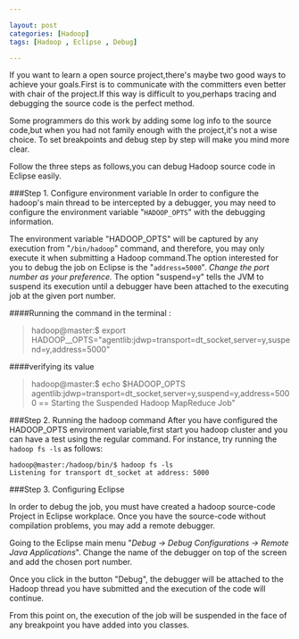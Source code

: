 ```yaml
---

layout: post
categories: [Hadoop]
tags: [Hadoop , Eclipse , Debug]

---
```


If you want to learn a open source project,there's maybe two good ways to achieve your goals.First is to communicate with the committers even  better with chair of the project.If this way is difficult to you,perhaps  tracing and debugging the source code is the perfect method.

Some programmers do this work by adding some log info to the source code,but when you had not family enough with the project,it's not a wise choice.
To set breakpoints and debug step by step will make you mind more clear.

Follow the three steps as follows,you can debug Hadoop source code in Eclipse easily.

###Step 1. Configure environment variable
In order to configure the hadoop's main thread to be intercepted by a debugger, you may need to configure the environment variable "`HADOOP_OPTS`" with the debugging information.
	
The environment variable "HADOOP_OPTS" will be captured by any execution from "`/bin/hadoop`" command, and therefore, you may only execute it when submitting a Hadoop command.The option interested for you to debug the job on Eclipse is the "`address=5000`". *Change the port number as your preference.* The option "suspend=y" tells the JVM to suspend its execution until a debugger have been attached to the executing job at the given port number.

####Running the command in the terminal :

> hadoop@master:$ export HADOOP__OPTS="agentlib:jdwp=transport=dt_socket,server=y,suspend=y,address=5000"

####verifying its value

> hadoop@master:$ echo $HADOOP_OPTS
> agentlib:jdwp=transport=dt_socket,server=y,suspend=y,address=5000
> == Starting the Suspended Hadoop MapReduce Job"

###Step 2. Running the hadoop command
After you have configured the HADOOP_OPTS environment variable,first start you hadoop cluster and you can have a test  using the regular command. For instance, try running the `hadoop fs -ls` as follows:

    hadoop@master:/hadoop/bin/$ hadoop fs -ls
    Listening for transport dt_socket at address: 5000

###Step 3. Configuring Eclipse

In order to debug the job, you must have created a hadoop source-code Project in Eclipse workplace. Once you have the source-code without compilation problems, you may add a remote debugger.

Going to the Eclipse main menu "*Debug -> Debug Configurations -> Remote Java Applications*". Change the name of the debugger on top of the screen and add the chosen port number. 



Once you click in the button "Debug", the debugger will be attached to the Hadoop thread you have submitted and the execution of the code will continue.

From this point on, the execution of the job will be suspended in the face of any breakpoint you have added into you classes.
 

